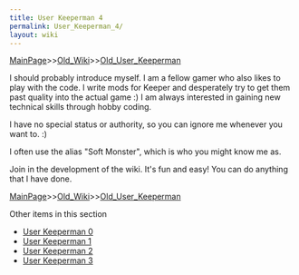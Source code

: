 ```yaml
---
title: User Keeperman 4
permalink: User_Keeperman_4/
layout: wiki
---
```


[MainPage](/keeperrl_wiki/ "wikilink")>>[Old_Wiki](/keeperrl_wiki/Old_Wiki "wikilink")>>[Old_User_Keeperman](/keeperrl_wiki/Old_User_Keeperman "wikilink")

I should probably introduce myself. I am a fellow gamer who also likes to play with the code. I write mods for Keeper and desperately try to get them past quality into the actual game :) I am always interested in gaining new technical skills through hobby coding.

I have no special status or authority, so you can ignore me whenever you want to. :)

I often use the alias &quot;Soft Monster&quot;, which is who you might know me as.

Join in the development of the wiki. It's fun and easy! You can do anything that I have done.

[MainPage](/keeperrl_wiki/ "wikilink")>>[Old_Wiki](/keeperrl_wiki/Old_Wiki "wikilink")>>[Old_User_Keeperman](/keeperrl_wiki/Old_User_Keeperman "wikilink")

Other items in this section
-    [User Keeperman 0](/keeperrl_wiki/User_Keeperman_0 "wikilink")
-    [User Keeperman 1](/keeperrl_wiki/User_Keeperman_1 "wikilink")
-    [User Keeperman 2](/keeperrl_wiki/User_Keeperman_2 "wikilink")
-    [User Keeperman 3](/keeperrl_wiki/User_Keeperman_3 "wikilink")

